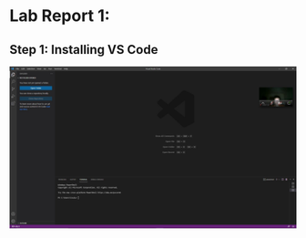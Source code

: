# Lab Report 1: 

## Step 1: Installing VS Code
![Screenshot 1](https://raw.githubusercontent.com/lvuluong/cse15l-lab-reports/main/vs.JPG)